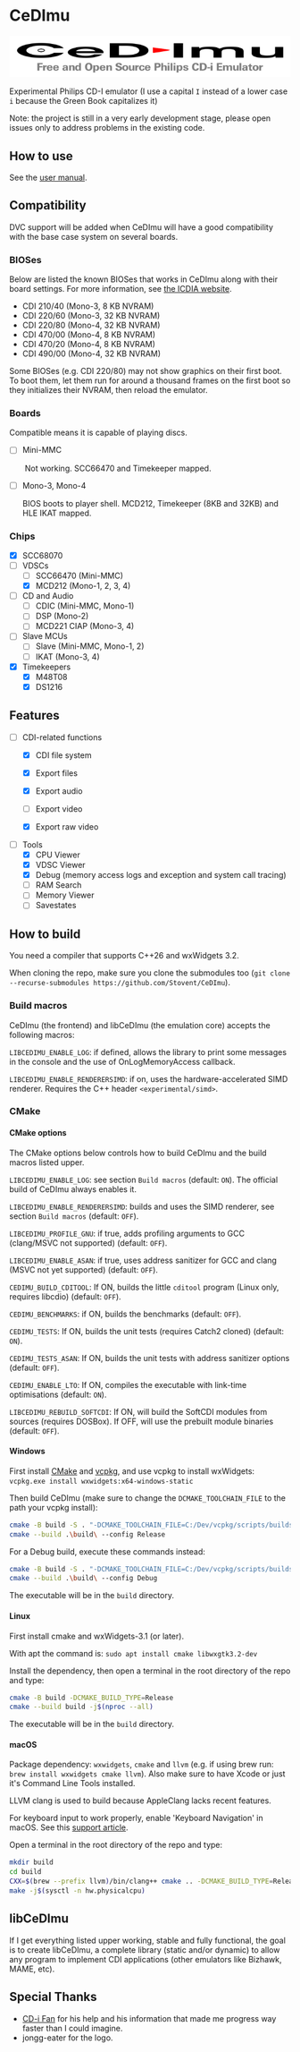 # CeDImu

![CeDImu concept by jongg-eater](https://raw.githubusercontent.com/Stovent/CeDImu/master/resources/CeDImu-concept.png "CeDImu concept by jongg-eater")

Experimental Philips CD-I emulator
(I use a capital `I` instead of a lower case `i` because the Green Book capitalizes it)

Note: the project is still in a very early development stage, please open issues only to address problems in the existing code.

## How to use

See the [user manual](https://github.com/Stovent/CeDImu/blob/master/MANUAL.md).

## Compatibility

DVC support will be added when CeDImu will have a good compatibility with the base case system on several boards.

### BIOSes

Below are listed the known BIOSes that works in CeDImu along with their board settings. For more information, see [the ICDIA website](http://icdia.co.uk/players/comparison.html "icdia.co.uk").

- CDI 210/40 (Mono-3, 8 KB NVRAM)
- CDI 220/60 (Mono-3, 32 KB NVRAM)
- CDI 220/80 (Mono-4, 32 KB NVRAM)
- CDI 470/00 (Mono-4, 8 KB NVRAM)
- CDI 470/20 (Mono-4, 8 KB NVRAM)
- CDI 490/00 (Mono-4, 32 KB NVRAM)

Some BIOSes (e.g. CDI 220/80) may not show graphics on their first boot. To boot them, let them run for around a thousand frames on the first boot so they initializes their NVRAM, then reload the emulator.

### Boards

Compatible means it is capable of playing discs.

- [ ] Mini-MMC

  ​	Not working. SCC66470 and Timekeeper mapped.

- [ ] Mono-3, Mono-4

  BIOS boots to player shell. MCD212, Timekeeper (8KB and 32KB) and HLE IKAT mapped.

### Chips

- [x] SCC68070
- [ ] VDSCs
  - [ ] SCC66470 (Mini-MMC)
  - [x] MCD212 (Mono-1, 2, 3, 4)
- [ ] CD and Audio
  - [ ] CDIC (Mini-MMC, Mono-1)
  - [ ] DSP (Mono-2)
  - [ ] MCD221 CIAP (Mono-3, 4)
- [ ] Slave MCUs
  - [ ] Slave (Mini-MMC, Mono-1, 2)
  - [ ] IKAT (Mono-3, 4)
- [x] Timekeepers
  - [x] M48T08
  - [x] DS1216

## Features

- [ ] CDI-related functions
  - [x] CDI file system
  - [x] Export files
  - [x] Export audio
  - [ ] Export video
  - [x] Export raw video



- [ ] Tools
  - [x] CPU Viewer
  - [x] VDSC Viewer
  - [x] Debug (memory access logs and exception and system call tracing)
  - [ ] RAM Search
  - [ ] Memory Viewer
  - [ ] Savestates

## How to build

You need a compiler that supports C++26 and wxWidgets 3.2.

When cloning the repo, make sure you clone the submodules too (`git clone --recurse-submodules https://github.com/Stovent/CeDImu`).

### Build macros

CeDImu (the frontend) and libCeDImu (the emulation core) accepts the following macros:

`LIBCEDIMU_ENABLE_LOG`: if defined, allows the library to print some messages in the console and the use of OnLogMemoryAccess callback.

`LIBCEDIMU_ENABLE_RENDERERSIMD`: if on, uses the hardware-accelerated SIMD renderer. Requires the C++ header `<experimental/simd>`.

### CMake

#### CMake options

The CMake options below controls how to build CeDImu and the build macros listed upper.

`LIBCEDIMU_ENABLE_LOG`: see section `Build macros` (default: `ON`). The official build of CeDImu always enables it.

`LIBCEDIMU_ENABLE_RENDERERSIMD`: builds and uses the SIMD renderer, see section `Build macros` (default: `OFF`).

`LIBCEDIMU_PROFILE_GNU`: if true, adds profiling arguments to GCC (clang/MSVC not supported) (default: `OFF`).

`LIBCEDIMU_ENABLE_ASAN`: if true, uses address sanitizer for GCC and clang (MSVC not yet supported) (default: `OFF`).

`CEDIMU_BUILD_CDITOOL`: If ON, builds the little `cditool` program (Linux only, requires libcdio) (default: `OFF`).

`CEDIMU_BENCHMARKS`: if ON, builds the benchmarks (default: `OFF`).

`CEDIMU_TESTS`: If ON, builds the unit tests (requires Catch2 cloned) (default: `ON`).

`CEDIMU_TESTS_ASAN`: If ON, builds the unit tests with address sanitizer options (default: `OFF`).

`CEDIMU_ENABLE_LTO`: If ON, compiles the executable with link-time optimisations (default: `ON`).

`LIBCEDIMU_REBUILD_SOFTCDI`: If ON, will build the SoftCDI modules from sources (requires DOSBox). If OFF, will use the prebuilt module binaries (default: `OFF`).

#### Windows

First install [CMake](https://cmake.org/download/) and [vcpkg](https://github.com/microsoft/vcpkg/), and use vcpkg to install wxWidgets: `vcpkg.exe install wxwidgets:x64-windows-static`

Then build CeDImu (make sure to change the `DCMAKE_TOOLCHAIN_FILE` to the path your vcpkg install):
```sh
cmake -B build -S . "-DCMAKE_TOOLCHAIN_FILE=C:/Dev/vcpkg/scripts/buildsystems/vcpkg.cmake" "-DVCPKG_TARGET_TRIPLET=x64-windows-static" -DCMAKE_BUILD_TYPE=Release -DCMAKE_CONFIGURATION_TYPES=Release -DCMAKE_MSVC_RUNTIME_LIBRARY=MultiThreaded
cmake --build .\build\ --config Release
```

For a Debug build, execute these commands instead:
```sh
cmake -B build -S . "-DCMAKE_TOOLCHAIN_FILE=C:/Dev/vcpkg/scripts/buildsystems/vcpkg.cmake" "-DVCPKG_TARGET_TRIPLET=x64-windows-static" -DCMAKE_BUILD_TYPE=Debug -DCMAKE_CONFIGURATION_TYPES=Debug -DCMAKE_MSVC_RUNTIME_LIBRARY=MultiThreadedDebug
cmake --build .\build\ --config Debug
```

The executable will be in the `build` directory.

#### Linux

First install cmake and wxWidgets-3.1 (or later).

With apt the command is: `sudo apt install cmake libwxgtk3.2-dev`

Install the dependency, then open a terminal in the root directory of the repo and type:

```sh
cmake -B build -DCMAKE_BUILD_TYPE=Release
cmake --build build -j$(nproc --all)
```

The executable will be in the `build` directory.

#### macOS

Package dependency: `wxwidgets`, `cmake` and `llvm` (e.g. if using brew run: `brew install wxwidgets cmake llvm`). Also make sure to have Xcode or just it's Command Line Tools installed.

LLVM clang is used to build because AppleClang lacks recent features.

For keyboard input to work properly, enable 'Keyboard Navigation' in macOS. See this [support article](https://support.apple.com/en-us/HT204434#fullkeyboard).

Open a terminal in the root directory of the repo and type:

```sh
mkdir build
cd build
CXX=$(brew --prefix llvm)/bin/clang++ cmake .. -DCMAKE_BUILD_TYPE=Release
make -j$(sysctl -n hw.physicalcpu)
```

## libCeDImu

If I get everything listed upper working, stable and fully functional, the goal is to create libCeDImu, a complete library (static and/or dynamic) to allow any program to implement CDI applications (other emulators like Bizhawk, MAME, etc).

## Special Thanks

- [CD-i Fan](https://www.cdiemu.org/) for his help and his information that made me progress way faster than I could imagine.
- jongg-eater for the logo.

